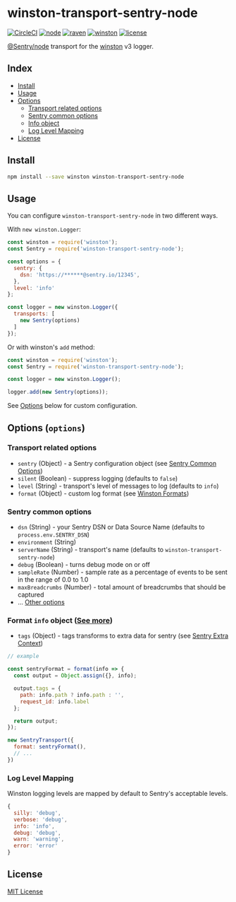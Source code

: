 
# winston-transport-sentry-node
[![CircleCI](https://circleci.com/gh/aandrewww/winston-transport-sentry-node.svg?style=svg)](https://circleci.com/gh/aandrewww/winston-transport-sentry-node)
[![node](https://img.shields.io/badge/node-6.4.0+-brightgreen.svg)][node-url]
[![raven](https://img.shields.io/badge/raven-2.x+-brightgreen.svg)][raven-url]
[![winston](https://img.shields.io/badge/winston-3.x+-brightgreen.svg)][winston-url]
[![license](https://img.shields.io/github/license/aandrewww/winston-transport-sentry-node.svg)][license-url]

[@Sentry/node](https://github.com/getsentry/sentry-javascript/tree/master/packages/node) transport for the [winston](https://github.com/winstonjs/winston) v3 logger.

## Index

* [Install](#install)
* [Usage](#usage)
* [Options](#options-options)
  - [Transport related options](#transport-related-options)
  - [Sentry common options](#sentry-common-options)
  - [Info object](#format-info-object)
  - [Log Level Mapping](#log-level-mapping)
* [License](#license)

## Install

```bash
npm install --save winston winston-transport-sentry-node
```


## Usage

You can configure `winston-transport-sentry-node` in two different ways.

With `new winston.Logger`:

```js
const winston = require('winston');
const Sentry = require('winston-transport-sentry-node');

const options = {
  sentry: {
    dsn: 'https://******@sentry.io/12345',
  },
  level: 'info'
};

const logger = new winston.Logger({
  transports: [
    new Sentry(options)
  ]
});
```

Or with winston's `add` method:

```js
const winston = require('winston');
const Sentry = require('winston-transport-sentry-node');

const logger = new winston.Logger();

logger.add(new Sentry(options));
```

See [Options](#options-options) below for custom configuration.

## Options (`options`)

### Transport related options

* `sentry` (Object) - a Sentry configuration object (see [Sentry Common Options](#sentry-common-options))
* `silent` (Boolean) - suppress logging (defaults to `false`)
* `level` (String) - transport's level of messages to log (defaults to `info`)
* `format` (Object) - custom log format (see [Winston Formats](https://github.com/winstonjs/winston#formats))

### Sentry common options

* `dsn` (String) - your Sentry DSN or Data Source Name (defaults to `process.env.SENTRY_DSN`)
* `environment` (String)
* `serverName` (String) - transport's name (defaults to `winston-transport-sentry-node`)
* `debug` (Boolean) - turns debug mode on or off
* `sampleRate` (Number) - sample rate as a percentage of events to be sent in the range of 0.0 to 1.0
* `maxBreadcrumbs` (Number) - total amount of breadcrumbs that should be captured
* ... [Other options](https://docs.sentry.io/error-reporting/configuration/?platform=javascript)

### Format `info` object ([See more](https://github.com/winstonjs/winston#filtering-info-objects))

* `tags` (Object) - tags transforms to extra data for sentry (see [Sentry Extra Context](https://docs.sentry.io/enriching-error-data/context/?platform=javascript#extra-context))


```js
// example

const sentryFormat = format(info => {
  const output = Object.assign({}, info);

  output.tags = {
    path: info.path ? info.path : '',
    request_id: info.label
  };

  return output;
});

new SentryTransport({
  format: sentryFormat(),
  // ...
})
```

### Log Level Mapping

Winston logging levels are mapped by default to Sentry's acceptable levels.

```js
{
  silly: 'debug',
  verbose: 'debug',
  info: 'info',
  debug: 'debug',
  warn: 'warning',
  error: 'error'
}
```

## License

[MIT License][license-url]

[license-url]: LICENSE
[node-url]: https://nodejs.org
[raven-url]: https://github.com/getsentry/raven-node
[winston-url]: https://github.com/winstonjs/winston
